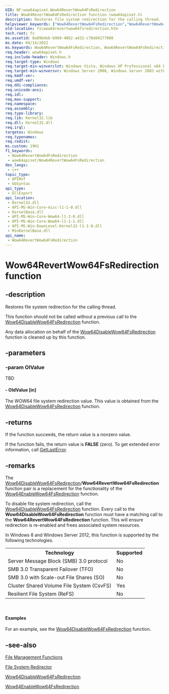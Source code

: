```yaml
---
UID: NF:wow64apiset.Wow64RevertWow64FsRedirection
title: Wow64RevertWow64FsRedirection function (wow64apiset.h)
description: Restores file system redirection for the calling thread.
helpviewer_keywords: ["Wow64RevertWow64FsRedirection","Wow64RevertWow64FsRedirection function [Files]","base.wow64revertwow64fsredirection","fs.wow64revertwow64fsredirection","wow64apiset/Wow64RevertWow64FsRedirection"]
old-location: fs\wow64revertwow64fsredirection.htm
tech.root: fs
ms.assetid: 8a09bdeb-b969-48b2-a432-c78dd4177000
ms.date: 04/14/2022
ms.keywords: Wow64RevertWow64FsRedirection, Wow64RevertWow64FsRedirection function [Files], base.wow64revertwow64fsredirection, fs.wow64revertwow64fsredirection, wow64apiset/Wow64RevertWow64FsRedirection
req.header: wow64apiset.h
req.include-header: Windows.h
req.target-type: Windows
req.target-min-winverclnt: Windows Vista, Windows XP Professional x64 Edition [desktop apps only]
req.target-min-winversvr: Windows Server 2008, Windows Server 2003 with SP1 [desktop apps only]
req.kmdf-ver: 
req.umdf-ver: 
req.ddi-compliance: 
req.unicode-ansi: 
req.idl: 
req.max-support: 
req.namespace: 
req.assembly: 
req.type-library: 
req.lib: Kernel32.lib
req.dll: Kernel32.dll
req.irql: 
targetos: Windows
req.typenames: 
req.redist: 
ms.custom: 19H1
f1_keywords:
 - Wow64RevertWow64FsRedirection
 - wow64apiset/Wow64RevertWow64FsRedirection
dev_langs:
 - c++
topic_type:
 - APIRef
 - kbSyntax
api_type:
 - DllExport
api_location:
 - Kernel32.dll
 - API-MS-Win-Core-misc-l1-1-0.dll
 - KernelBase.dll
 - API-MS-Win-Core-Wow64-l1-1-0.dll
 - API-MS-Win-Core-Wow64-l1-1-1.dll
 - API-MS-Win-DownLevel-Kernel32-l1-1-0.dll
 - MinKernelBase.dll
api_name:
 - Wow64RevertWow64FsRedirection
---
```


# Wow64RevertWow64FsRedirection function


## -description

Restores file system redirection for the calling thread.

This function should not be called without a previous call to the <a href="/windows/desktop/api/wow64apiset/nf-wow64apiset-wow64disablewow64fsredirection">Wow64DisableWow64FsRedirection</a> function.

Any data allocation on behalf of the 
      <a href="/windows/desktop/api/wow64apiset/nf-wow64apiset-wow64disablewow64fsredirection">Wow64DisableWow64FsRedirection</a> 
      function is cleaned up by this function.

## -parameters

### -param OlValue

TBD




#### - OldValue [in]

The WOW64 file system redirection value. This value is obtained from the 
      <a href="/windows/desktop/api/wow64apiset/nf-wow64apiset-wow64disablewow64fsredirection">Wow64DisableWow64FsRedirection</a> 
      function.

## -returns

If the function succeeds, the return value is a nonzero value.

If the function fails, the return value is <b>FALSE</b> (zero). To get extended error 
       information, call <a href="/windows/desktop/api/errhandlingapi/nf-errhandlingapi-getlasterror">GetLastError</a>.

## -remarks

The <a href="/windows/win32/api/wow64apiset/nf-wow64apiset-wow64disablewow64fsredirection">Wow64DisableWow64FsRedirection</a>/<b>Wow64RevertWow64FsRedirection</b> function pair is a replacement for the functionality of the <a href="/windows/win32/api/wow64apiset/nf-wow64apiset-wow64enablewow64fsredirection">Wow64EnableWow64FsRedirection</a> function.

To disable file system redirection, call the [Wow64DisableWow64FsRedirection](/windows/desktop/api/wow64apiset/nf-wow64apiset-wow64disablewow64fsredirection) function. Every call to the **Wow64DisableWow64FsRedirection** function must have a matching call to the  **Wow64RevertWow64FsRedirection** function. This will ensure redirection is re-enabled and frees associated system resources.

In Windows 8 and Windows Server 2012, this function is supported by the following technologies.

<table>
<tr>
<th>Technology</th>
<th>Supported</th>
</tr>
<tr>
<td>
Server Message Block (SMB) 3.0 protocol

</td>
<td>
No

</td>
</tr>
<tr>
<td>
SMB 3.0 Transparent Failover (TFO)

</td>
<td>
No

</td>
</tr>
<tr>
<td>
SMB 3.0 with Scale-out File Shares (SO)

</td>
<td>
No

</td>
</tr>
<tr>
<td>
Cluster Shared Volume File System (CsvFS)

</td>
<td>
Yes

</td>
</tr>
<tr>
<td>
Resilient File System (ReFS)

</td>
<td>
No

</td>
</tr>
</table>
 


#### Examples

For an example, see the 
     <a href="/windows/desktop/api/wow64apiset/nf-wow64apiset-wow64disablewow64fsredirection">Wow64DisableWow64FsRedirection</a> 
     function.

<div class="code"></div>

## -see-also

<a href="/windows/desktop/FileIO/file-management-functions">File Management Functions</a>

<a href="/windows/desktop/WinProg64/file-system-redirector">File System Redirector</a>

<a href="/windows/win32/api/wow64apiset/nf-wow64apiset-wow64disablewow64fsredirection">Wow64DisableWow64FsRedirection</a>

<a href="/windows/win32/api/wow64apiset/nf-wow64apiset-wow64enablewow64fsredirection">Wow64EnableWow64FsRedirection</a>